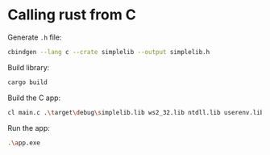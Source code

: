 # Calling rust from C

Generate `.h` file:

```bash
cbindgen --lang c --crate simplelib --output simplelib.h
```

Build library:

```bash
cargo build
```

Build the C app:

```bash
cl main.c .\target\debug\simplelib.lib ws2_32.lib ntdll.lib userenv.lib
```

Run the app:

```bash
.\app.exe
```